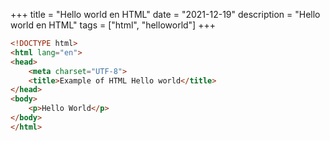 +++
title = "Hello world en HTML"
date = "2021-12-19"
description = "Hello world en HTML"
tags = ["html", "helloworld"]
+++


```html
<!DOCTYPE html>
<html lang="en">
<head>
	<meta charset="UTF-8">
    <title>Example of HTML Hello world</title>
</head>
<body>
    <p>Hello World</p>
</body>
</html> 
```